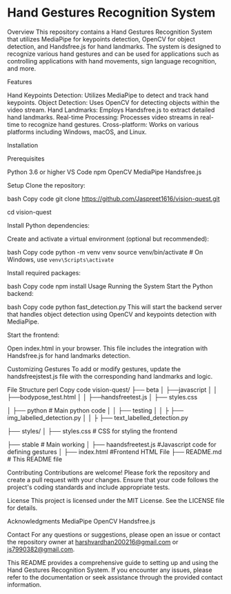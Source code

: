 # Hand Gestures Recognition System
Overview
This repository contains a Hand Gestures Recognition System that utilizes MediaPipe for keypoints detection, OpenCV for object detection, and Handsfree.js for hand landmarks. The system is designed to recognize various hand gestures and can be used for applications such as controlling applications with hand movements, sign language recognition, and more.

Features

Hand Keypoints Detection: Utilizes MediaPipe to detect and track hand keypoints.
Object Detection: Uses OpenCV for detecting objects within the video stream.
Hand Landmarks: Employs Handsfree.js to extract detailed hand landmarks.
Real-time Processing: Processes video streams in real-time to recognize hand gestures.
Cross-platform: Works on various platforms including Windows, macOS, and Linux.

Installation

Prerequisites

Python 3.6 or higher
VS Code
npm
OpenCV
MediaPipe
Handsfree.js

Setup
Clone the repository:

bash
Copy code
git clone https://github.com/Jaspreet1616/vision-quest.git

cd vision-quest

Install Python dependencies:

Create and activate a virtual environment (optional but recommended):

bash
Copy code
python -m venv venv
source venv/bin/activate  # On Windows, use `venv\Scripts\activate`

Install required packages:


bash
Copy code
npm install
Usage
Running the System
Start the Python backend:

bash
Copy code
python fast_detection.py
This will start the backend server that handles object detection using OpenCV and keypoints detection with MediaPipe.

Start the frontend:

Open index.html in your browser. This file includes the integration with Handsfree.js for hand landmarks detection.

Customizing Gestures
To add or modify gestures, update the handsfreejstest.js file with the corresponding hand landmarks and logic.

File Structure
perl
Copy code
vision-quest/
├── beta
│   ├──javascript
│   │   ├──bodypose_test.html
│   │   ├──handsfreetest.js
│   ├── styles.css

│   ├── python # Main python code
│   │   ├── testing
│   │   ├  ├── img_labelled_detection.py
│   │   ├  ├── text_labelled_detection.py



├── styles/
│   ├── styles.css       # CSS for styling the frontend

├── stable # Main working
│   ├── haandsfreetest.js #Javascript code for defining gestures
│   ├── index.html #Frontend HTML File
├── README.md            # This README file

Contributing
Contributions are welcome! Please fork the repository and create a pull request with your changes. Ensure that your code follows the project's coding standards and include appropriate tests.

License
This project is licensed under the MIT License. See the LICENSE file for details.

Acknowledgments
MediaPipe
OpenCV
Handsfree.js

Contact
For any questions or suggestions, please open an issue or contact the repository owner at harshvardhan200216@gmail.com or js7990382@gmail.com.

This README provides a comprehensive guide to setting up and using the Hand Gestures Recognition System. If you encounter any issues, please refer to the documentation or seek assistance through the provided contact information.
